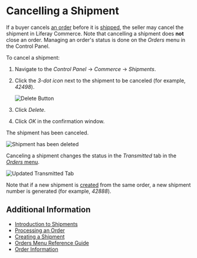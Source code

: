 # Cancelling a Shipment

If a buyer cancels [an order](../orders/processing-an-order.md) before it is [shipped](./introduction-to-shipments.md), the seller may cancel the shipment in Liferay Commerce. Note that cancelling a shipment does **not** close an order. Managing an order's status is done on the _Orders_ menu in the Control Panel.

To cancel a shipment:

1. Navigate to the _Control Panel_ → _Commerce_ → _Shipments_.
2. Click the _3-dot icon_ next to the shipment to be canceled (for example, _42498_).

    ![Delete Button](./cancelling-a-shipment/images/01.png)

3. Click _Delete_.
4. Click _OK_ in the confirmation window.

The shipment has been canceled.

![Shipment has been deleted](./cancelling-a-shipment/images/02.png)

Canceling a shipment changes the status in the _Transmitted_ tab in the [_Orders_ menu](../orders/orders-menu-reference-guide.md).

![Updated Transmitted Tab](./cancelling-a-shipment/images/03.png)

Note that if a new shipment is [created](./creating-a-shipment.md) from the same order, a new shipment number is generated (for example, _42888_).

## Additional Information

* [Introduction to Shipments](./introduction-to-shipments.md)
* [Processing an Order](../orders/processing-an-order.md)
* [Creating a Shipment](./creating-a-shipment.md)
* [Orders Menu Reference Guide](../orders/orders-menu-reference-guide.md)
* [Order Information](../orders/order-information.md)
